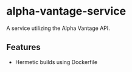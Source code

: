 alpha-vantage-service
=====================

A service utilizing the Alpha Vantage API.

Features
--------

* Hermetic builds using Dockerfile
